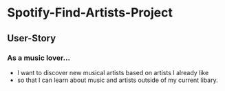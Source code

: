 # Spotify-Find-Artists-Project

## User-Story
### As a music lover...
* I want to discover new musical artists based on artists I already like
* so that I can learn about music and artists outside of my current libary.
